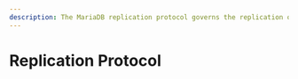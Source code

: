 ```yaml
---
description: The MariaDB replication protocol governs the replication of data from a master server to downstream slave servers
---
```


# Replication Protocol

